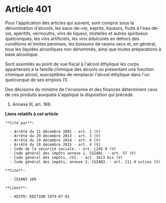 # Article 401

Pour l'application des articles qui suivent, sont compris sous la dénomination d'alcools, les eaux-de-vie, esprits, liqueurs,
fruits à l'eau-de-vie, apéritifs, vermouths, vins de liqueur, mistelles et autres spiritueux quelconques, les vins
artificiels, les vins édulcorés en dehors des conditions et limites permises, les boissons de raisins secs et, en général,
tous les liquides alcooliques non dénommés, ainsi que toutes préparations à base alcoolique.

Sont assimilés au point de vue fiscal à l'alcool éthylique les corps appartenant à la famille chimique des alcools ou
présentant une fonction chimique alcool, susceptibles de remplacer l'alcool éthylique dans l'un quelconque de ses emplois
(1).

Des décisions du ministre de l'économie et des finances déterminent ceux de ces produits auxquels s'applique la disposition
qui précède.

1)  Annexe III, art. 169.

**Liens relatifs à cet article**

	**Cité par**:

	  - Arrêté du 11 décembre 2001 - art. 1 (V)
	  - Arrêté du 29 décembre 2013 - art. 3 (V)
	  - Arrêté du 19 décembre 2014 - art. 4 (V)
	  - Arrêté du 18 décembre 2015 - art. 4 (V)
	  - Code de la sécurité sociale. - art. L245-9 (V)
	  - Code général des impôts annexe 1, CGIAN1. - art. 57 (V)
	  - Code général des impôts, CGI. - art. 1613 bis (V)
	  - Code général des impôts, annexe 3, CGIAN3. - art. 111 H octies (V)

	**Cite**:

	  - CGIAN3 169

	**Liens**:

	  - HISTO: EDITION 1979-07-01
